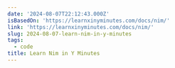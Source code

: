 ```yaml
---
date: '2024-08-07T22:12:43.000Z'
isBasedOn: 'https://learnxinyminutes.com/docs/nim/'
link: 'https://learnxinyminutes.com/docs/nim/'
slug: 2024-08-07-learn-nim-in-y-minutes
tags:
  - code
title: Learn Nim in Y Minutes
---
```

 
